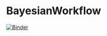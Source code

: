 # BayesianWorkflow

[![Binder](https://mybinder.org/badge_logo.svg)](https://mybinder.org/v2/gh/cescalara/BayesianWorkflow/HEAD?filepath=src%2Fnotebooks)
